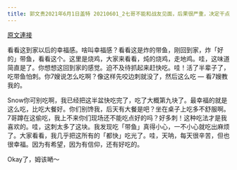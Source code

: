 ```yaml
---
title: 郭文贵2021年6月1日盖特 20210601_2七哥不能和战友见面，后果很严重，决定干点坏事儿．报复一下厨房！
---
```


[原文連接](https://gnews.org/ThreadView/53480972)

看看这到家以后的幸福感。啥叫幸福感？看看这是炸的带鱼，刚回到家，炸「好的」带鱼，看看这个。这里是烧鸡，大家来看看，炖的烧鸡，走地鸡。哇，这味道简直是了。你想想这回到家的感觉。迫不及待抓起来赶快吃。哇！活了半辈子了，吃带鱼怕刺。你7嫂说怎么吃啊？像这样先咬边刺就没了，然后这么吃 — 看7嫂教我的。


Snow你可别吃啊，我已经把这半盆快吃完了，吃了大概第九块了。最幸福的就是这么吃，比吃大餐好。你们别馋我，后天有大餐是吧？坐在桌子上吃多不舒服啊。7哥蹲在这偷吃，我上不来你们现场还不能吃点好的吗？好多刺！这种吃法才是我喜欢的。哇，这刺太多了这块。我发现吃「带鱼」真得小心，一不小心就吃出麻烦了。大家看看，我几乎把这所有的「都快」吃光了。哇，天呐，每天很辛苦，但也很幸福。因为有希望，因为有信仰，还有好吃的。


Okay了，姆该嗮～
